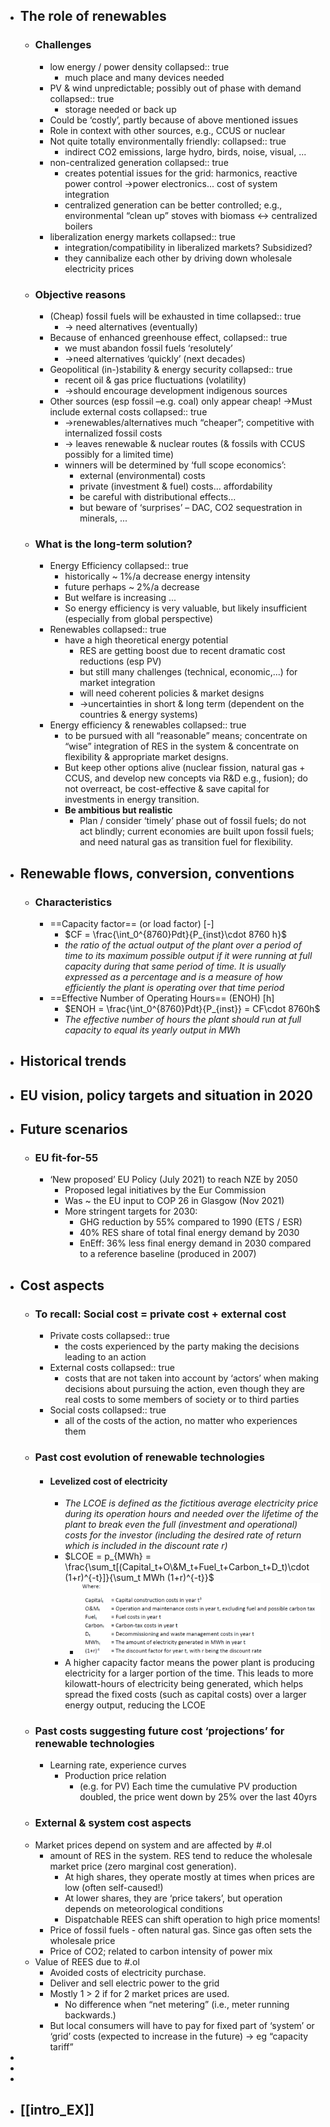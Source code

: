 - ## The role of renewables
	- ### Challenges
		- low energy / power density
		  collapsed:: true
			- much place and many devices needed
		- PV & wind unpredictable; possibly out of phase with demand
		  collapsed:: true
			- storage needed or back up
		- Could be ‘costly’, partly because of above mentioned issues
		- Role in context with other sources, e.g., CCUS or nuclear
		- Not quite totally environmentally friendly:
		  collapsed:: true
			- indirect CO2 emissions, large hydro, birds, noise, visual, ...
		- non-centralized generation
		  collapsed:: true
			- creates potential issues for the grid: harmonics, reactive power control ->power electronics... cost of system integration
			- centralized generation can be better controlled; e.g., environmental “clean up”
			  stoves with biomass ↔ centralized boilers
		- liberalization energy markets
		  collapsed:: true
			- integration/compatibility in liberalized markets? Subsidized?
			- they cannibalize each other by driving down wholesale electricity prices
	- ### Objective reasons
		- (Cheap) fossil fuels will be exhausted in time
		  collapsed:: true
			- -> need alternatives (eventually)
		- Because of enhanced greenhouse effect,
		  collapsed:: true
			- we must abandon fossil fuels ‘resolutely’
			- ->need alternatives ‘quickly’ (next decades)
		- Geopolitical (in-)stability & energy security
		  collapsed:: true
			- recent oil & gas price fluctuations (volatility)
			- ->should encourage development indigenous sources
		- Other sources (esp fossil –e.g. coal) only appear cheap! ->Must include external costs
		  collapsed:: true
			- ->renewables/alternatives much “cheaper”; competitive with internalized fossil costs
			- -> leaves renewable & nuclear routes (& fossils with CCUS possibly for a limited time)
			- winners will be determined by ‘full scope economics’:
				- external (environmental) costs
				- private (investment & fuel) costs... affordability
				- be careful with distributional effects...
				- but beware of ‘surprises’ – DAC, CO2 sequestration in minerals, ...
	- ### What is the long-term solution?
		- Energy Efficiency
		  collapsed:: true
			- historically ~ 1%/a decrease energy intensity
			- future perhaps ~ 2%/a decrease
			- But welfare is increasing ...
			- So energy efficiency is very valuable, but likely insufficient (especially from global perspective)
		- Renewables
		  collapsed:: true
			- have a high theoretical energy potential
				- RES are getting boost due to recent dramatic cost reductions (esp PV)
				- but still many challenges (technical, economic,...) for market integration
				- will need coherent policies & market designs
				- ->uncertainties in short & long term (dependent on the countries & energy systems)
		- Energy efficiency & renewables
		  collapsed:: true
			- to be pursued with all “reasonable” means; concentrate on “wise” integration of RES in the system & concentrate on flexibility & appropriate market designs.
			- But keep other options alive (nuclear fission, natural gas + CCUS, and develop new concepts via R&D e.g., fusion); do not overreact, be cost-effective & save capital for investments in energy transition.
			- **Be ambitious but realistic**
				- Plan / consider ‘timely’ phase out of fossil fuels; do not act blindly; current economies are built upon fossil fuels; and need natural gas as transition fuel for flexibility.
- ## Renewable flows, conversion, conventions
	- ### Characteristics
		- ==Capacity factor== (or load factor) [-]
			- $CF = \frac{\int_0^{8760}Pdt}{P_{inst}\cdot 8760 h}$
			- *the ratio of the actual output of the plant over a period of time to its maximum possible output if it were running at full capacity during that same period of time. It is usually expressed as a percentage and is a measure of how efficiently the plant is operating over that time period*
		- ==Effective Number of Operating Hours== (ENOH) [h]
			- $ENOH = \frac{\int_0^{8760}Pdt}{P_{inst}} = CF\cdot 8760h$
			- *The effective number of hours the plant should run at full capacity to equal its yearly output in MWh*
- ## Historical trends
- ## EU vision, policy targets and situation in 2020
- ## Future scenarios
	- ### EU fit-for-55
		- ‘New proposed’ EU Policy (July 2021) to reach NZE by 2050
			- Proposed legal initiatives by the Eur Commission
			- Was ~ the EU input to COP 26 in Glasgow (Nov 2021)
			- More stringent targets for 2030:
				- GHG reduction by 55% compared to 1990 (ETS / ESR)
				- 40% RES share of total final energy demand by 2030
				- EnEff: 36% less final energy demand in 2030 compared to a reference baseline (produced in 2007)
- ## Cost aspects
	- ### To recall: Social cost = private cost + external cost
		- Private costs
		  collapsed:: true
			- the costs experienced by the party making the decisions leading to an action
		- External costs
		  collapsed:: true
			- costs that are not taken into account by ‘actors’ when making decisions about pursuing the action, even though they are real costs to some members of society or to third parties
		- Social costs
		  collapsed:: true
			- all of the costs of the action, no matter who experiences them
	- ### Past cost evolution of renewable technologies
		- #### Levelized cost of electricity
			- *The LCOE is defined as the fictitious average electricity price during its operation hours and needed over the lifetime of the plant to break even the full (investment and operational) costs for the investor (including the desired rate of return which is included in the discount rate r)*
			- $LCOE = p_{MWh} = \frac{\sum_t[(Capital_t+O\&M_t+Fuel_t+Carbon_t+D_t)\cdot (1+r)^{-t}]}{\sum_t MWh (1+r)^{-t}}$
				- ![image.png](../assets/image_1685043324920_0.png)
			- A higher capacity factor means the power plant is producing electricity for a larger portion of the time. This leads to more kilowatt-hours of electricity being generated, which helps spread the fixed costs (such as capital costs) over a larger energy output, reducing the LCOE
	- ### Past costs suggesting future cost ‘projections’ for renewable technologies
		- Learning rate, experience curves
			- Production price relation
				- (e.g. for PV) Each time the cumulative PV production doubled, the price went down by 25% over the last 40yrs
	- ### External & system cost aspects
	- Market prices depend on system and are affected by #.ol
		- amount of RES in the system. RES tend to reduce the wholesale market price (zero marginal cost generation).
			- At high shares, they operate mostly at times when prices are low (often self-caused!)
			- At lower shares, they are ‘price takers’, but operation depends on meteorological conditions
			- Dispatchable REES can shift operation to high price moments!
		- Price of fossil fuels - often natural gas. Since gas often sets the wholesale price
		- Price of CO2; related to carbon intensity of power mix
	- Value of REES due to #.ol
		- Avoided costs of electricity purchase.
		- Deliver and sell electric power to the grid
		- Mostly 1 > 2 if for 2 market prices are used.
			- No difference when “net metering” (i.e., meter running backwards.)
		- But local consumers will have to pay for fixed part of ‘system’ or ‘grid’ costs (expected to increase in the future) -> eg “capacity tariff”
-
-
-
- ## [[intro_EX]]